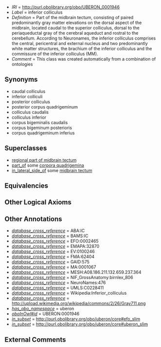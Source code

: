  * *IRI* = http://purl.obolibrary.org/obo/UBERON_0001946
 * *Label* = inferior colliculus
 * *Definition* = Part of the midbrain tectum, consisting of paired predominantly gray matter elevations on the dorsal aspect of the midbrain, located caudal to the superior colliculus, dorsal to the periaqueductal gray of the cerebral aqueduct and rostral to the cerebellum. According to Neuronames, the inferior colliculus comprises the central, pericentral and external nucleus and two predominantly white matter structures, the brachium of the inferior colliculus and the commissure of the inferior colliculus (MM).
 * *Comment* = This class was created automatically from a combination of ontologies

## Synonyms

 * caudal colliculus
 * inferior colliculi
 * posterior colliculus
 * posterior corpus quadrigeminum
 * colliculus caudalis
 * colliculus inferior
 * corpus bigeminalis caudalis
 * corpus bigeminum posterioris
 * corpus quadrigeminum inferius

## Superclasses

 * [regional part of midbrain tectum](../../UBERON/66/UBERON_0002966.md)
 * [part_of](../../BFO/50/BFO_0000050.md) some [corpora quadrigemina](../../UBERON/59/UBERON_0002259.md)
 * [in_lateral_side_of](../../BSPO/26/BSPO_0000126.md) some [midbrain tectum](../../UBERON/14/UBERON_0002314.md)

## Equivalencies


## Other Logical Axioms


## Other Annotations

 * *[database_cross_reference](../../ef/oboInOwl#hasDbXref.md)* = ABA:IC
 * *[database_cross_reference](../../ef/oboInOwl#hasDbXref.md)* = BAMS:IC
 * *[database_cross_reference](../../ef/oboInOwl#hasDbXref.md)* = EFO:0002465
 * *[database_cross_reference](../../ef/oboInOwl#hasDbXref.md)* = EMAPA:32870
 * *[database_cross_reference](../../ef/oboInOwl#hasDbXref.md)* = EV:0100246
 * *[database_cross_reference](../../ef/oboInOwl#hasDbXref.md)* = FMA:62404
 * *[database_cross_reference](../../ef/oboInOwl#hasDbXref.md)* = GAID:575
 * *[database_cross_reference](../../ef/oboInOwl#hasDbXref.md)* = MA:0001067
 * *[database_cross_reference](../../ef/oboInOwl#hasDbXref.md)* = MESH:A08.186.211.132.659.237.364
 * *[database_cross_reference](../../ef/oboInOwl#hasDbXref.md)* = NIF_GrossAnatomy:birnlex_806
 * *[database_cross_reference](../../ef/oboInOwl#hasDbXref.md)* = NeuroNames:476
 * *[database_cross_reference](../../ef/oboInOwl#hasDbXref.md)* = UMLS:C0228411
 * *[database_cross_reference](../../ef/oboInOwl#hasDbXref.md)* = Wikipedia:Inferior_colliculus
 * *[database_cross_reference](../../ef/oboInOwl#hasDbXref.md)* = http://upload.wikimedia.org/wikipedia/commons/2/26/Gray711.png
 * *[has_obo_namespace](../../ce/oboInOwl#hasOBONamespace.md)* = uberon
 * *[oboInOwl#id](../../id/oboInOwl#id.md)* = UBERON:0001946
 * *[in_subset](../../et/oboInOwl#inSubset.md)* = http://purl.obolibrary.org/obo/uberon/core#efo_slim
 * *[in_subset](../../et/oboInOwl#inSubset.md)* = http://purl.obolibrary.org/obo/uberon/core#uberon_slim

## External Comments

